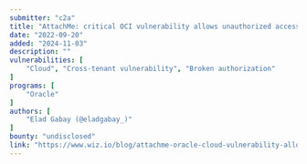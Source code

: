 ```yaml
---
submitter: "c2a"
title: "AttachMe: critical OCI vulnerability allows unauthorized access to customer cloud storage volumes"
date: "2022-09-20"
added: "2024-11-03"
description: ""
vulnerabilities: [
    "Cloud", "Cross-tenant vulnerability", "Broken authorization"
]
programs: [
    "Oracle"
]
authors: [
    "Elad Gabay (@eladgabay_)"
]
bounty: "undisclosed"
link: "https://www.wiz.io/blog/attachme-oracle-cloud-vulnerability-allows-unauthorized-cross-tenant-volume-access"
---
```




